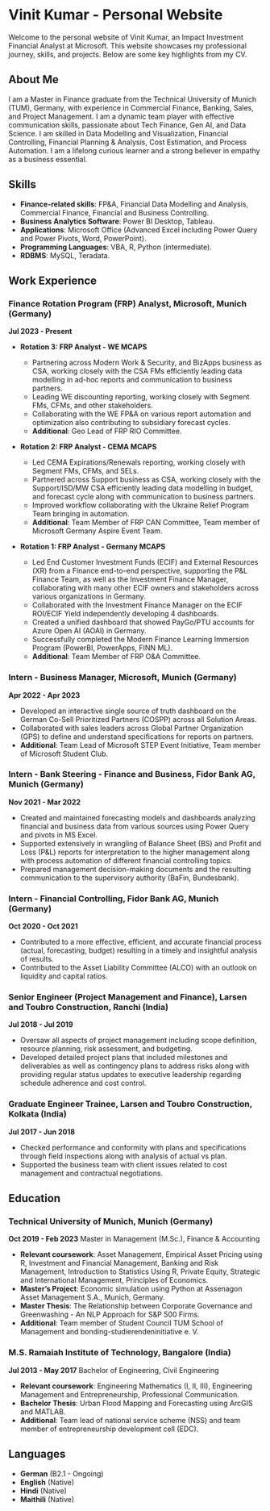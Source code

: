 # Vinit Kumar - Personal Website

Welcome to the personal website of Vinit Kumar, an Impact Investment Financial Analyst at Microsoft. This website showcases my professional journey, skills, and projects. Below are some key highlights from my CV.

## About Me

I am a Master in Finance graduate from the Technical University of Munich (TUM), Germany, with experience in Commercial Finance, Banking, Sales, and Project Management. I am a dynamic team player with effective communication skills, passionate about Tech Finance, Gen AI, and Data Science. I am skilled in Data Modelling and Visualization, Financial Controlling, Financial Planning & Analysis, Cost Estimation, and Process Automation. I am a lifelong curious learner and a strong believer in empathy as a business essential.

## Skills

- **Finance-related skills**: FP&A, Financial Data Modelling and Analysis, Commercial Finance, Financial and Business Controlling.
- **Business Analytics Software**: Power BI Desktop, Tableau.
- **Applications**: Microsoft Office (Advanced Excel including Power Query and Power Pivots, Word, PowerPoint).
- **Programming Languages**: VBA, R, Python (intermediate).
- **RDBMS**: MySQL, Teradata.

## Work Experience

### Finance Rotation Program (FRP) Analyst, Microsoft, Munich (Germany)
**Jul 2023 - Present**

- **Rotation 3: FRP Analyst - WE MCAPS**
  - Partnering across Modern Work & Security, and BizApps business as CSA, working closely with the CSA FMs efficiently leading data modelling in ad-hoc reports and communication to business partners.
  - Leading WE discounting reporting, working closely with Segment FMs, CFMs, and other stakeholders.
  - Collaborating with the WE FP&A on various report automation and optimization also contributing to subsidiary forecast cycles.
  - **Additional**: Geo Lead of FRP RIO Committee.

- **Rotation 2: FRP Analyst - CEMA MCAPS**
  - Led CEMA Expirations/Renewals reporting, working closely with Segment FMs, CFMs, and SELs.
  - Partnered across Support business as CSA, working closely with the Support/ISD/MW CSA efficiently leading data modelling in budget, and forecast cycle along with communication to business partners.
  - Improved workflow collaborating with the Ukraine Relief Program Team bringing in automation.
  - **Additional**: Team Member of FRP CAN Committee, Team member of Microsoft Germany Aspire Event Team.

- **Rotation 1: FRP Analyst - Germany MCAPS**
  - Led End Customer Investment Funds (ECIF) and External Resources (XR) from a Finance end-to-end perspective, supporting the P&L Finance Team, as well as the Investment Finance Manager, collaborating with many other ECIF owners and stakeholders across various organizations in Germany.
  - Collaborated with the Investment Finance Manager on the ECIF ROI/ECIF Yield independently developing 4 dashboards.
  - Created a unified dashboard that showed PayGo/PTU accounts for Azure Open AI (AOAI) in Germany.
  - Successfully completed the Modern Finance Learning Immersion Program (PowerBI, PowerApps, FINN ML).
  - **Additional**: Team Member of FRP O&A Committee.

### Intern - Business Manager, Microsoft, Munich (Germany)
**Apr 2022 - Apr 2023**

- Developed an interactive single source of truth dashboard on the German Co-Sell Prioritized Partners (COSPP) across all Solution Areas.
- Collaborated with sales leaders across Global Partner Organization (GPS) to define and understand specifications for reports on partners.
- **Additional**: Team Lead of Microsoft STEP Event Initiative, Team member of Microsoft Student Club.

### Intern - Bank Steering - Finance and Business, Fidor Bank AG, Munich (Germany)
**Nov 2021 - Mar 2022**

- Created and maintained forecasting models and dashboards analyzing financial and business data from various sources using Power Query and pivots in MS Excel.
- Supported extensively in wrangling of Balance Sheet (BS) and Profit and Loss (P&L) reports for interpretation to the higher management along with process automation of different financial controlling topics.
- Prepared management decision-making documents and the resulting communication to the supervisory authority (BaFin, Bundesbank).

### Intern - Financial Controlling, Fidor Bank AG, Munich (Germany)
**Oct 2020 - Oct 2021**

- Contributed to a more effective, efficient, and accurate financial process (actual, forecasting, budget) resulting in a timely and insightful analysis of results.
- Contributed to the Asset Liability Committee (ALCO) with an outlook on liquidity and capital ratios.

### Senior Engineer (Project Management and Finance), Larsen and Toubro Construction, Ranchi (India)
**Jul 2018 - Jul 2019**

- Oversaw all aspects of project management including scope definition, resource planning, risk assessment, and budgeting.
- Developed detailed project plans that included milestones and deliverables as well as contingency plans to address risks along with providing regular status updates to executive leadership regarding schedule adherence and cost control.

### Graduate Engineer Trainee, Larsen and Toubro Construction, Kolkata (India)
**Jul 2017 - Jun 2018**

- Checked performance and conformity with plans and specifications through field inspections along with analysis of actual vs plan.
- Supported the business team with client issues related to cost management and contractual negotiations.

## Education

### Technical University of Munich, Munich (Germany)
**Oct 2019 - Feb 2023**
Master in Management (M.Sc.), Finance & Accounting

- **Relevant coursework**: Asset Management, Empirical Asset Pricing using R, Investment and Financial Management, Banking and Risk Management, Introduction to Statistics Using R, Private Equity, Strategic and International Management, Principles of Economics.
- **Master’s Project**: Economic simulation using Python at Assenagon Asset Management S.A., Munich, Germany.
- **Master Thesis**: The Relationship between Corporate Governance and Greenwashing - An NLP Approach for S&P 500 Firms.
- **Additional**: Team member of Student Council TUM School of Management and bonding-studierendeninitiative e. V.

### M.S. Ramaiah Institute of Technology, Bangalore (India)
**Jul 2013 - May 2017**
Bachelor of Engineering, Civil Engineering

- **Relevant coursework**: Engineering Mathematics (I, II, III), Engineering Management and Entrepreneurship, Professional Communication.
- **Bachelor Thesis**: Urban Flood Mapping and Forecasting using ArcGIS and MATLAB.
- **Additional**: Team lead of national service scheme (NSS) and team member of entrepreneurship development cell (EDC).


## Languages

- **German** (B2.1 - Ongoing)
- **English** (Native)
- **Hindi** (Native)
- **Maithili** (Native)
